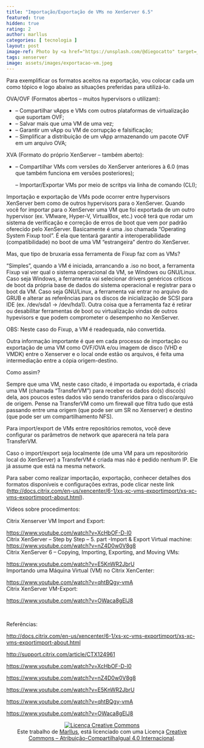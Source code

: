 ```yaml
---
title: "Importação/Exportação de VMs no XenServer 6.5"
featured: true
hidden: true
rating: 2
author: marllus
categories: [ tecnologia ]
layout: post
image-ref: Photo by <a href="https://unsplash.com/@diegocatto" target=_blank>Diego Catto</a>
tags: xenserver
image: assets/images/exportacao-vm.jpeg
---
```


Para exemplificar os formatos aceitos na exportação, vou colocar cada um como tópico e logo abaixo as situações preferidas para utilizá-lo.

OVA/OVF (Formatos abertos &#8211; muitos hypervisors o utilizam):

* &#8211; Compartilhar vApps e VMs com outros plataformas de virtualização que suportam OVF;
* &#8211; Salvar mais que uma VM de uma vez;
* &#8211; Garantir um vApp ou VM de corrupção e falsificação;
* &#8211; Simplificar a distribuição de um vApp armazenando um pacote OVF em um arquivo OVA;

XVA (Formato do próprio XenServer &#8211; também aberto):

* &#8211; Compartilhar VMs com versões do XenServer anteriores à 6.0 (mas que também funciona em versões posteriores);
  
  &#8211; Importar/Exportar VMs por meio de scritps via linha de comando (CLI);

Importação e exportação de VMs pode ocorrer entre hypervisors XenServer bem como de outros hypervisors para o XenServer. Quando você for importar para o XenServer uma VM que foi exportada de um outro hypervisor (ex. VMware, Hyper-V, VirtualBox, etc.) você terá que rodar um sistema de verificação e correção de erros de boot que vem por padrão oferecido pelo XenServer. Basicamente é uma .iso chamada &#8220;Operating System Fixup tool&#8221;. É ela que tentará garantir a interoperabilidade (compatibilidade) no boot de uma VM &#8220;estrangeira&#8221; dentro do XenServer.

Mas, que tipo de bruxaria essa ferramenta de Fixup faz com as VMs?

&#8220;Simples&#8221;, quando a VM é iniciada, arrancando a .iso no boot, a ferramenta Fixup vai ver qual o sistema operacional da VM, se Windows ou GNU/Linux. Caso seja Windows, a ferramenta vai selecionar drivers genéricos críticos de boot da própria base de dados do sistema operacional e registrar para o boot da VM. Caso seja GNU/Linux, a ferramenta vai entrar no arquivo do GRUB e alterar as referências para os discos de inicialização de SCSI para IDE (ex. /dev/sda1 -> /dev/hda1). Outra coisa que a ferramenta faz é retirar ou desabilitar ferramentas de boot ou virtualização vindas de outros hypevisors e que podem comprometer o desempenho no XenServer.

OBS: Neste caso do Fixup, a VM é readequada, não convertida.

Outra informação importante é que em cada processo de importação ou exportação de uma VM como OVF/OVA e/ou imagem de disco (VHD e VMDK) entre o Xenserver e o local onde estão os arquivos, é feita uma intermediação entre a cópia origem-destino.

Como assim?

Sempre que uma VM, neste caso citado, é importada ou exportada, é criada uma VM (chamada &#8220;TransferVM&#8221;) para receber os dados do(s) disco(s) dela, aos poucos estes dados vão sendo transferidos para o disco/arquivo de origem. Pense na TransferVM como um firewall que filtra tudo que está passando entre uma origem (que pode ser um SR no Xenserver) e destino (que pode ser um compartilhamento NFS).

Para import/export de VMs entre repositórios remotos, você deve configurar os parâmetros de network que aparecerá na tela para TransferVM.

Caso o import/export seja localmente (de uma VM para um repositorório local do XenServer) a TransferVM é criada mas não é pedido nenhum IP. Ele já assume que está na mesma network.

Para saber como realizar importação, exportação, conhecer detalhes dos formatos disponíveis e configurações extras, pode clicar neste link (<a href="http://docs.citrix.com/en-us/xencenter/6-1/xs-xc-vms-exportimport/xs-xc-vms-exportimport-about.html" target="_blank">http://docs.citrix.com/en-us/xencenter/6-1/xs-xc-vms-exportimport/xs-xc-vms-exportimport-about.html</a>).

Vídeos sobre procedimentos:

Citrix Xenserver VM Import and Export:

<a href="https://www.youtube.com/watch?v=XcHbOF-D-l0" target="_blank">https://www.youtube.com/watch?v=XcHbOF-D-l0<br /> </a>Citrix XenServer &#8211; Step by Step &#8211; 5. part -Import & Export Virtual machine: <a href="https://www.youtube.com/watch?v=nZ4D0w0V8g8" target="_blank">https://www.youtube.com/watch?v=nZ4D0w0V8g8<br /> </a>Citrix XenServer 6 &#8211; Copying, Importing, Exporting, and Moving VMs:

<a href="https://www.youtube.com/watch?v=E5KnWR2JbrU" target="_blank">https://www.youtube.com/watch?v=E5KnWR2JbrU<br /> </a>Importando uma Máquina Virtual (VM) no Citrix XenCenter:

<a href="https://www.youtube.com/watch?v=qhtBQgy-vmA" target="_blank">https://www.youtube.com/watch?v=qhtBQgy-vmA<br /> </a>Citrix XenServer VM-Export:

<a href="https://www.youtube.com/watch?v=OWaca8gEIJ8" target="_blank">https://www.youtube.com/watch?v=OWaca8gEIJ8</a>

&nbsp;

Referências:

<a href="http://docs.citrix.com/en-us/xencenter/6-1/xs-xc-vms-exportimport/xs-xc-vms-exportimport-about.html" target="_blank">http://docs.citrix.com/en-us/xencenter/6-1/xs-xc-vms-exportimport/xs-xc-vms-exportimport-about.html</a>

<a href="http://support.citrix.com/article/CTX124961" target="_blank">http://support.citrix.com/article/CTX124961</a>

<a href="https://www.youtube.com/watch?v=XcHbOF-D-l0" target="_blank">https://www.youtube.com/watch?v=XcHbOF-D-l0</a>

<a href="https://www.youtube.com/watch?v=nZ4D0w0V8g8" target="_blank">https://www.youtube.com/watch?v=nZ4D0w0V8g8</a>

<a href="https://www.youtube.com/watch?v=E5KnWR2JbrU" target="_blank">https://www.youtube.com/watch?v=E5KnWR2JbrU</a>

<a href="https://www.youtube.com/watch?v=qhtBQgy-vmA" target="_blank">https://www.youtube.com/watch?v=qhtBQgy-vmA</a>

<a href="https://www.youtube.com/watch?v=OWaca8gEIJ8" target="_blank">https://www.youtube.com/watch?v=OWaca8gEIJ8</a>

<p style="text-align: center;">
  <a href="http://creativecommons.org/licenses/by-sa/4.0/" rel="license"><img style="border-width: 0;" src="https://i.creativecommons.org/l/by-sa/4.0/88x31.png" alt="Licença Creative Commons" /></a><br /> Este trabalho de <a href="http://ports.marllus.com">Marllus</a>, está licenciado com uma Licença <a href="http://creativecommons.org/licenses/by-sa/4.0/" rel="license">Creative Commons &#8211; Atribuição-CompartilhaIgual 4.0 Internacional</a>.
</p>
